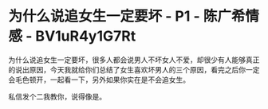 # 为什么说追女生一定要坏 - P1 - 陈广希情感 - BV1uR4y1G7Rt

为什么说追女生一定要坏，很多人都会说男人不坏女人不爱，却很少有人能够真正的说出原因，今天我就给你们总结了女生喜欢坏男人的三个原因，看完之后你一定会毛色顿开，一起看一下，另外如果你实在是不会追女生。

私信发个二我教你，说得像是。